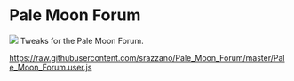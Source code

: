 # Pale Moon Forum
<img src="https://github.com/srazzano/Images/blob/master/pmforum.png"/>
Tweaks for the Pale Moon Forum.

https://raw.githubusercontent.com/srazzano/Pale_Moon_Forum/master/Pale_Moon_Forum.user.js
